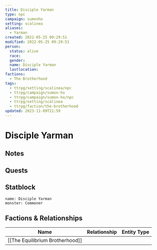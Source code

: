```yaml
---
title: Disciple Yarman
type: npc
campaign: sumonho
setting: scalinea
aliases:
  - Yarman
created: 2022-05-25 09:29:51
modified: 2022-05-25 09:29:51
person:
  status: alive
  race: 
  gender: 
  name: Disciple Yarman
  lastlocation: 
factions:
  - The Brotherhood
tags:
  - ttrpg/setting/scalinea/npc
  - ttrpg/campaign/sumon-ho
  - ttrpg/campaign/sumon-ho/npc
  - ttrpg/setting/scalinea
  - ttrpg/faction/the-brotherhood
updated: 2023-11-09T21:59
---
```


# Disciple Yarman

## Notes


## Quests


## Statblock

```statblock
name: Disciple Yarman
monster: Commoner
```


## Factions & Relationships
| Name | Relationship | Entity Type |
| ---- |:------------:| ----------- |
| [[The Equilibrium Brotherhood]] | | |

